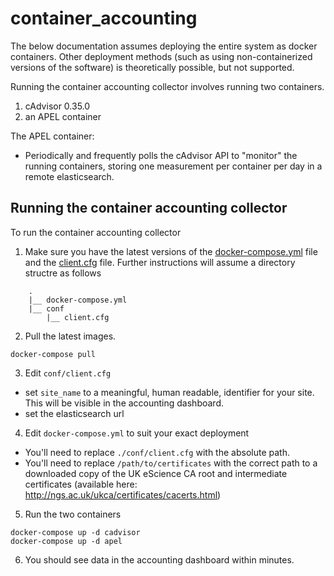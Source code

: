 # container_accounting

The below documentation assumes deploying the entire system as docker containers. Other deployment methods (such as using non-containerized versions of the software) is theoretically possible, but not supported.

Running the container accounting collector involves running two containers.
1. cAdvisor 0.35.0
1. an APEL container

The APEL container:
* Periodically and frequently polls the cAdvisor API to "monitor" the running containers, storing one measurement per container per day in a remote elasticsearch.

## Running the container accounting collector

To run the container accounting collector
1. Make sure you have the latest versions of the [docker-compose.yml](docker-compose.yml) file and the [client.cfg](conf/client.cfg) file. Further instructions will assume a directory structre as follows
```
    .
    |__ docker-compose.yml
    |__ conf
        |__ client.cfg
```

2. Pull the latest images.
```
docker-compose pull
```

3. Edit `conf/client.cfg`
  * set `site_name` to a meaningful, human readable, identifier for your site. This will be visible in the accounting dashboard.
  * set the elasticsearch url

4. Edit `docker-compose.yml` to suit your exact deployment
  * You'll need to replace `./conf/client.cfg` with the absolute path.
  * You'll need to replace `/path/to/certificates` with the correct path to a downloaded copy of the UK eScience CA root and intermediate certificates (available here: http://ngs.ac.uk/ukca/certificates/cacerts.html)

5. Run the two containers
```
docker-compose up -d cadvisor
docker-compose up -d apel
```

6. You should see data in the accounting dashboard within minutes.
